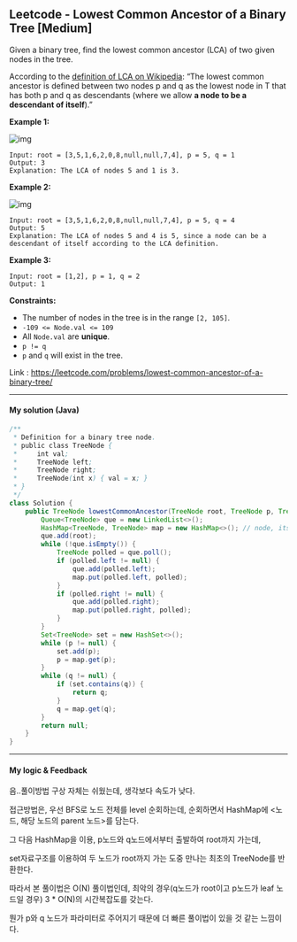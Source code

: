 ## Leetcode - Lowest Common Ancestor of a Binary Tree [Medium]

Given a binary tree, find the lowest common ancestor (LCA) of two given nodes in the tree.

According to the [definition of LCA on Wikipedia](https://en.wikipedia.org/wiki/Lowest_common_ancestor): “The lowest common ancestor is defined between two nodes p and q as the lowest node in T that has both p and q as descendants (where we allow **a node to be a descendant of itself**).”

 

**Example 1:**

![img](https://assets.leetcode.com/uploads/2018/12/14/binarytree.png)

```
Input: root = [3,5,1,6,2,0,8,null,null,7,4], p = 5, q = 1
Output: 3
Explanation: The LCA of nodes 5 and 1 is 3.
```

**Example 2:**

![img](https://assets.leetcode.com/uploads/2018/12/14/binarytree.png)

```
Input: root = [3,5,1,6,2,0,8,null,null,7,4], p = 5, q = 4
Output: 5
Explanation: The LCA of nodes 5 and 4 is 5, since a node can be a descendant of itself according to the LCA definition.
```

**Example 3:**

```
Input: root = [1,2], p = 1, q = 2
Output: 1
```

 

**Constraints:**

- The number of nodes in the tree is in the range `[2, 105]`.
- `-109 <= Node.val <= 109`
- All `Node.val` are **unique**.
- `p != q`
- `p` and `q` will exist in the tree.

Link : https://leetcode.com/problems/lowest-common-ancestor-of-a-binary-tree/



---

#### My solution (Java)

```java
/**
 * Definition for a binary tree node.
 * public class TreeNode {
 *     int val;
 *     TreeNode left;
 *     TreeNode right;
 *     TreeNode(int x) { val = x; }
 * }
 */
class Solution {
    public TreeNode lowestCommonAncestor(TreeNode root, TreeNode p, TreeNode q) {
        Queue<TreeNode> que = new LinkedList<>();
        HashMap<TreeNode, TreeNode> map = new HashMap<>(); // node, its root node
        que.add(root);
        while (!que.isEmpty()) {
            TreeNode polled = que.poll();
            if (polled.left != null) {
                que.add(polled.left);
                map.put(polled.left, polled);
            }
            if (polled.right != null) {
                que.add(polled.right);
                map.put(polled.right, polled);
            }
        }
        Set<TreeNode> set = new HashSet<>();
        while (p != null) {
            set.add(p);
            p = map.get(p);
        }
        while (q != null) {
            if (set.contains(q)) {
                return q;
            }
            q = map.get(q);
        }
        return null;
    }
}

```

---



#### My logic & Feedback

음..풀이방법 구상 자체는 쉬웠는데, 생각보다 속도가 낮다.

접근방법은, 우선 BFS로 노드 전체를 level 순회하는데, 순회하면서 HashMap에 <노드, 해당 노드의 parent 노드>를 담는다.

그 다음 HashMap을 이용, p노드와 q노드에서부터 출발하여 root까지 가는데, 

set자료구조를 이용하여 두 노드가 root까지 가는 도중 만나는 최초의 TreeNode를 반환한다.

따라서 본 풀이법은 O(N) 풀이법인데, 최악의 경우(q노드가 root이고 p노드가 leaf 노드일 경우) 3 * O(N)의 시간복잡도를 갖는다.

뭔가 p와 q 노드가 파라미터로 주어지기 때문에 더 빠른 풀이법이 있을 것 같는 느낌이다.